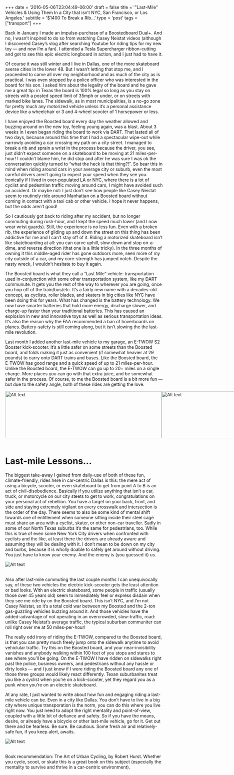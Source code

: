 +++
date = '2016-05-06T23:04:49-06:00'
draft = false
title = '&quot;Last-Mile&quot;  Vehicles & Using Them In a City that isn’t NYC, San Francisco, or Los Angeles.'
subtitle = '$1400 To Break a Rib…'
type = 'post'
tags = ["transport"]
+++

<style>
  .image-row {
    display: flex;
  }
</style>

Back in January I made an impulse-purchase of a Boostedboard Dual+. And no, I wasn’t inspired to do so from watching Casey Neistat videos (although I discovered Casey’s vlog after searching Youtube for riding tips for my new toy — and now I’m a fan). I attended a Tesla Supercharger ribbon-cutting and got to see this epic electric longboard in action, and I just had to have it.<br />

Of course it was still winter and I live in Dallas, one of the more skateboard averse cities in the lower 48. But I wasn’t letting that stop me, and I proceeded to carve all over my neighborhood and as much of the city as is practical. I was even stopped by a police officer who was interested in the board for his son. I asked him about the legality of the board and he gave me a great tip: in Texas the board is 100% legal so long as you stay on streets with a posted speed limit of 35mph or under, or on streets with marked bike lanes. The sidewalk, as in most municipalities, is a no-go zone for pretty much any motorized vehicle unless it’s a personal assistance device like a wheelchair or 3 and 4-wheel scooter of 1 horsepower or less.<br />

I have enjoyed the Boosted board every day the weather allowed and buzzing around on the new toy, feeling young again, was a blast. About 3 weeks in I even began riding the board to work via DART. That lasted all of two days, because around this time that I had a spectacular wipe-out while narrowly avoiding a car crossing my path on a city street. I managed to break a rib and sprain a wrist in the process because the driver, you see, just didn’t expect someone on a skateboard to be moving at 21 miles-per-hour! I couldn’t blame him, he did stop and after he was sure I was ok the conversation quickly turned to “what the heck is that thing?!”. So bear this in mind when riding around cars in your average city or suburb, even the most careful drivers aren’t going to expect your speed when they see you. Ironically if I lived in over-populated LA or NYC, where there is a lot of cyclist and pedestrian traffic moving around cars, I might have avoided such an accident. Or maybe not: I just don’t see how people like Casey Neistat seem to routinely ride around Manhattan on a Boosted board without coming in contact with a taxi cab or other vehicle. I hope it never happens, but the odds aren’t good!<br />

So I cautiously got back to riding after my accident, but no longer commuting during rush-hour, and I kept the speed much lower (and I now wear wrist guards). Still, the experience is no less fun. Even with a broken rib, the experience of gliding up and down the street on this thing has been addictive for me and I can’t stay off of it. Riding a motorized skateboard isn’t like skateboarding at all: you can carve uphill, slow down and stop on-a-dime, and reverse direction (that one is a little tricky). In the three months of owning it this middle-aged rider has gone outdoors more, seen more of my city outside of a car, and my core-strength has jumped notch. Despite the nasty wreck, I wouldn’t hesitate to buy it again.<br />

The Boosted board is what they call a “Last Mile” vehicle: transportation used in-conjunction with some other transportation system, like my DART communute. It gets you the rest of the way to wherever you are going, once you hop off of the train/bus/etc. It’s a fairly new name with a decades-old concept, as cyclists, roller blades, and skaters in big cities like NYC have been doing this for years. What has changed is the battery technology. We now have smarter batteries that hold more energy, discharge slower, and charge-up faster than your traditional batteries. This has caused an explosion in new and innovative toys as well as serious transportation ideas. It’s also the reason why the FAA recommended a ban of hoverboards on planes. Battery-safety is still coming along, but it isn’t slowing the the last-mile revolution.<br />

Last month I added another last-mile vehicle to my garage, an E-TWOW S2 Booster kick-scooter. It’s a little safer on some streets than the Boosted board, and folds making it just as convenient (if somewhat heavier at 29 pounds) to carry onto DART trains and buses. Like the Boosted board, the E-TWOW has good range and a quick speed of up to 21 miles-per-hour. Unlike the Boosted board, the E-TWOW can go up to 20+ miles on a single charge. More places you can go with that extra juice, and be somewhat safer in the process. Of course, to me the Boosted board is a bit more fun — but due to the safety angle, both of these rides are getting the love.<br />

<div class="image-row">
<img src="https://julianwest.me/Blog/posts/Last-Mile-Mobility/etwowjpeg" alt="Alt text" width="500" height="150">
<img src="https://julianwest.me/Blog/posts/Last-Mile-Mobility/boosted1.jpeg" alt="Alt text" width="500" height="150">
</div><br />

# Last-mile Lessons…<br />

The biggest take-away I gained from daily-use of both of these fun, climate-friendly, rides here in car-centric Dallas is this: the mere act of using a bicycle, scooter, or even skateboard to get from point A to B is an act of civil-disobedience. Basically if you utilize anything that isn’t a car, truck, or motorcycle on our city steets to get to work, congratulations on your personal act of rebellion. You have a target on your back, front, and side and staying extremely vigilant on every crosswalk and intersection is the order of the day. There seems to also be some kind of mental shift towards one of entitlement when someone sitting inside their steel cage must share an area with a cyclist, skater, or other non-car traveller. Sadly in some of our North Texas suburbs it’s the same for pedestrians, too. While this is true of even some New York City drivers when confronted with cyclists and the like, at least there the drivers are already aware and assuming they will be dealing with it. I don’t mean to be down on my city and burbs, because it is wholly doable to safely get around without driving. You just have to know your enemy. And the enemy is (you guessed it) us.<br />

<div>
  <img src="https://julianwest.me/Blog/posts/Last-Mile-Mobility/etwow2.jpeg" alt="Alt text">
</div><br />

Also after last-mile commuting the last couple months I can unequivocally say, of these two vehicles the electric kick-scooter gets the least attention or bad looks. With an electric skateboard, some people in traffic (usually those over 45 years old) seem to immediately feel or express disdain when they see me ride by on the Boosted board. This isn’t NYC, and I’m not Casey Neistat, so it’s a total cold war between my Boosted and the 2-ton gas-guzzling vehicles buzzing around it. And those vehicles have the added-advantage of not operating in an overcrowded, slow-traffic, road: unlike Casey Neistat’s average traffic, the typical suburban communiter can roll right over me at 50 miles-per-hour! <br />

The really odd irony of riding the E-TWOW, compared to the Boosted board, is that you can pretty much freely jump onto the sidewalk anytime to avoid vehiclular traffic. Try this on the Boosted board, and your near-invisibility vanishes and anybody walking within 100 feet of you stops and stares to see where you’ll be going. On the E-TWOW I have ridden on sidewalks right past the police, business owners, and pedestrians without any hassle or dirty looks — and I just know if I were riding the Boosted board any one of those three groups would likely react differently. Texan suburbanites treat you like a cyclist when you’re on a kick-scooter, yet they regard you as a punk when you’re on an electric skateboard. <br />

At any rate, I just wanted to write about how fun and engaging riding a last-mile vehicle can be. Even in a city like Dallas. You don’t have to live in a big city where unique transporation is the norm, you can do this where you live right now. You just need to adopt the right mentality and point-of-view, coupled with a little bit of defiance and safety. So if you have the means, desire, or already have a bicycle or other last-mile vehicle, go for it. Get out there and be fearless. Be sure. Be cautious. Some fresh air and relatively-safe fun, if you keep alert, awaits.<br />

<div>
  <img src="https://julianwest.me/Blog/posts/Last-Mile-Mobility/boosted2.jpeg" alt="Alt text">
</div><br />

Book recommendation: The Art of Urban Cycling, by Robert Hurst. Whether you cycle, scoot, or skate this is a great book on this subject (especially the mentality to survive and thrive in a car-centric environment).